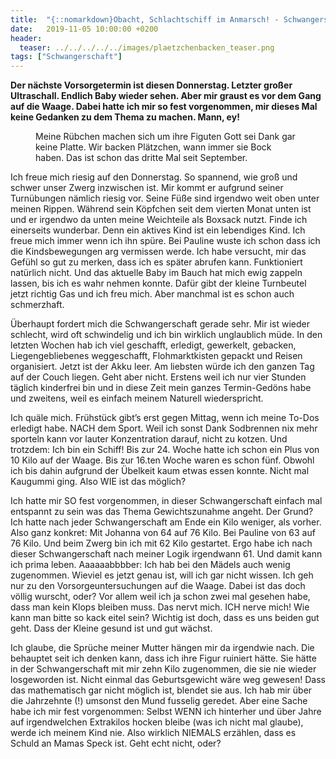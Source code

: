 ```yaml
---
title:  "{::nomarkdown}Obacht, Schlachtschiff im Anmarsch! - Schwangerschaft und Gewichtszunahme{:/}"
date:   2019-11-05 10:00:00 +0200
header:
  teaser: ../../../../../images/plaetzchenbacken_teaser.png
tags: ["Schwangerschaft"]
---
```


**Der nächste Vorsorgetermin ist diesen Donnerstag. Letzter großer Ultraschall. Endlich Baby wieder sehen. Aber mir graust es vor dem Gang auf die Waage. Dabei hatte ich mir so fest vorgenommen, mir dieses Mal keine Gedanken zu dem Thema zu machen. Mann, ey!**

<figure>
  <img src="../../../../../images/plaetzchenbacken.png" alt="">
  <figcaption>Meine Rübchen machen sich um ihre Figuten Gott sei Dank gar keine Platte. Wir backen Plätzchen, wann immer sie Bock haben. Das ist schon das dritte Mal seit September.</figcaption>
</figure>

Ich freue mich riesig auf den Donnerstag. So spannend, wie groß und schwer unser Zwerg inzwischen ist. Mir kommt er aufgrund seiner Turnübungen nämlich riesig vor. Seine Füße sind irgendwo weit oben unter meinen Rippen. Während sein Köpfchen seit dem vierten Monat unten ist und er irgendwo da unten meine Weichteile als Boxsack nutzt. Finde ich einerseits wunderbar. Denn ein aktives Kind ist ein lebendiges Kind. Ich freue mich immer wenn ich ihn spüre. Bei Pauline wuste ich schon dass ich die Kindsbewegungen arg vermissen werde. Ich habe versucht, mir das Gefühl so gut zu merken, dass ich es später abrufen kann. Funktioniert natürlich nicht. Und das aktuelle Baby im Bauch hat mich ewig zappeln lassen, bis ich es wahr nehmen konnte. Dafür gibt der kleine Turnbeutel jetzt richtig Gas und ich freu mich. Aber manchmal ist es schon auch schmerzhaft. 

Überhaupt fordert mich die Schwangerschaft gerade sehr. Mir ist wieder schlecht, wird oft schwindelig und ich bin wirklich unglaublich müde. In den letzten Wochen hab ich viel geschafft, erledigt, gewerkelt, gebacken, Liegengebliebenes weggeschafft, Flohmarktkisten gepackt und Reisen organisiert. Jetzt ist der Akku leer. Am liebsten würde ich den ganzen Tag auf der Couch liegen. Geht aber nicht. Erstens weil ich nur vier Stunden täglich kinderfrei bin und in diese Zeit mein ganzes Termin-Gedöns habe und zweitens, weil es einfach meinem Naturell wiederspricht. 

Ich quäle mich. Frühstück gibt’s erst gegen Mittag, wenn ich meine To-Dos erledigt habe. NACH dem Sport. Weil ich sonst Dank Sodbrennen nix mehr sporteln kann vor lauter Konzentration darauf, nicht zu kotzen. Und trotzdem: Ich bin ein Schiff! Bis zur 24. Woche hatte ich schon ein Plus von 10 Kilo auf der Waage. Bis zur 16.ten Woche waren es schon fünf. Obwohl ich bis dahin aufgrund der Übelkeit kaum etwas essen konnte. Nicht mal Kaugummi ging. Also WIE ist das möglich?

Ich hatte mir SO fest vorgenommen, in dieser Schwangerschaft einfach mal entspannt zu sein was das Thema Gewichtszunahme angeht. Der Grund? Ich hatte nach jeder Schwangerschaft am Ende ein Kilo weniger, als vorher. Also ganz konkret: Mit Johanna von 64 auf 76 Kilo. Bei Pauline von 63 auf 76 Kilo. Und beim Zwerg bin ich mit 62 Kilo gestartet. Ergo habe ich nach dieser Schwangerschaft nach meiner Logik irgendwann 61. Und damit kann ich prima leben. Aaaaaabbbber: Ich hab bei den Mädels auch wenig zugenommen. Wieviel es jetzt genau ist, will ich gar nicht wissen. Ich geh nur zu den Vorsorgeuntersuchungen auf die Waage. Dabei ist das doch völlig wurscht, oder? Vor allem weil ich ja schon zwei mal gesehen habe, dass man kein Klops bleiben muss. Das nervt mich. ICH nerve mich! Wie kann man bitte so kack eitel sein? Wichtig ist doch, dass es uns beiden gut geht. Dass der Kleine gesund ist und gut wächst. 

Ich glaube, die Sprüche meiner Mutter hängen mir da irgendwie nach. Die behauptet seit ich denken kann, dass ich ihre Figur ruiniert hätte. Sie hätte in der Schwangerschaft mit mir zehn Kilo zugenommen, die sie nie wieder losgeworden ist. Nicht einmal das Geburtsgewicht wäre weg gewesen! Dass das mathematisch gar nicht möglich ist, blendet sie aus. Ich hab mir über die Jahrzehnte (!) umsonst den Mund fusselig geredet. Aber eine Sache habe ich mir fest vorgenommen: Selbst WENN ich hinterher und über Jahre auf irgendwelchen Extrakilos hocken bleibe (was ich nicht mal glaube), werde ich meinem Kind nie. Also wirklich NIEMALS erzählen, dass es Schuld an Mamas Speck ist. Geht echt nicht, oder? 

 







  



  











 















 












   






































